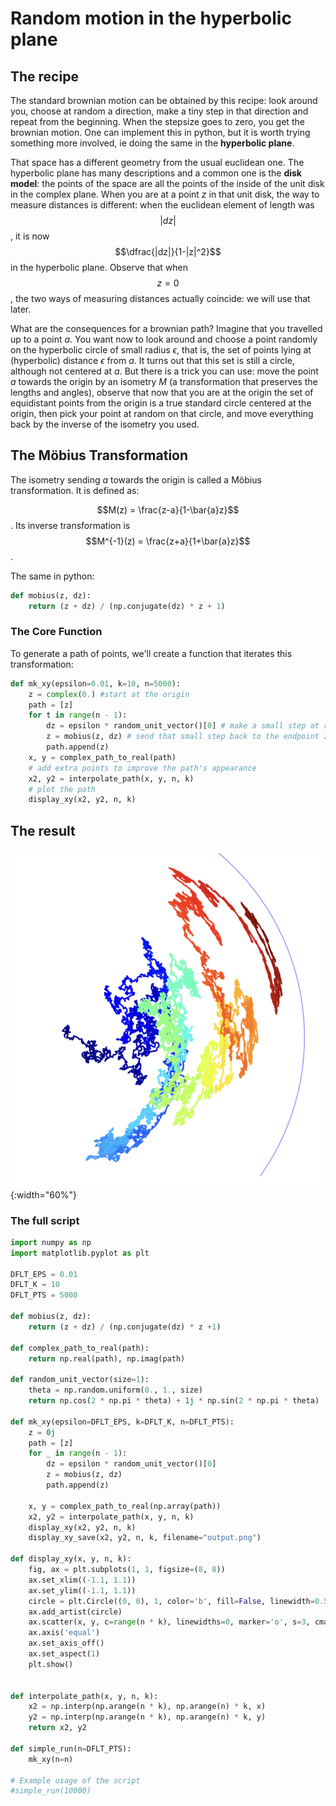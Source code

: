 # Random motion in the hyperbolic plane

## The recipe

The standard brownian motion can be obtained by this recipe: look around you, choose at random a direction, make a
tiny step in that direction and repeat from the beginning. When the stepsize goes to zero, you get the brownian motion.
One can implement this in python, but it is worth trying something more involved, ie doing the same in the **hyperbolic plane**.

That space has a different geometry from the usual euclidean one. The hyperbolic plane has many descriptions and
a common one is the **disk model**: the points of the space are all the points of the inside of the
unit disk in the complex plane. When you are at a point $z$ in that unit disk, the way to measure distances
is different: when the euclidean element of length was $$|dz|$$, it is now $$\dfrac{|dz|}{1-|z|^2}$$ in the
hyperbolic plane. Observe that when $$z=0$$, the two ways of measuring distances actually coincide: we will use that later. 

What are the consequences for a brownian path? Imagine that you travelled up to a point $a$. You want now to look around and choose a point randomly on the hyperbolic circle of small radius $\epsilon$, that is, the set of points lying at (hyperbolic) distance $\epsilon$ from $a$. It turns out that this set is still a circle, although not centered at $a$. But there is a trick you can use: move the point $a$ towards the origin by an isometry $M$ (a transformation that preserves the lengths and angles), observe that now that you are at the origin the set of equidistant points from the origin is a true standard circle centered at the origin, then pick your point at random on that circle, and move everything back by the inverse of the isometry you used. 



## The Möbius Transformation
The isometry sending $a$ towards the origin is called a Möbius transformation. It is defined as:

$$M(z) = \frac{z-a}{1-\bar{a}z}$$. 
Its inverse transformation is
$$M^{-1}(z) = \frac{z+a}{1+\bar{a}z}$$.

The same in python:

```python
def mobius(z, dz):
    return (z + dz) / (np.conjugate(dz) * z + 1)
```



### The Core Function


To generate a path of points, we'll create a function that iterates this transformation:

```python
def mk_xy(epsilon=0.01, k=10, n=5000):
    z = complex(0.) #start at the origin
    path = [z]
    for t in range(n - 1):
        dz = epsilon * random_unit_vector()[0] # make a small step at random, from the origin
        z = mobius(z, dz) # send that small step back to the endpoint z of the path
        path.append(z)
    x, y = complex_path_to_real(path)
    # add extra points to improve the path's appearance
    x2, y2 = interpolate_path(x, y, n, k)
    # plot the path
    display_xy(x2, y2, n, k)
```

## The result

![Image Hyperbolic Brownian Motion](/images/brownian_hyperbolic.png){:width="60%"}

### The full script


```python
import numpy as np
import matplotlib.pyplot as plt

DFLT_EPS = 0.01
DFLT_K = 10
DFLT_PTS = 5000

def mobius(z, dz):
    return (z + dz) / (np.conjugate(dz) * z +1)

def complex_path_to_real(path):
    return np.real(path), np.imag(path)

def random_unit_vector(size=1):
    theta = np.random.uniform(0., 1., size)
    return np.cos(2 * np.pi * theta) + 1j * np.sin(2 * np.pi * theta)

def mk_xy(epsilon=DFLT_EPS, k=DFLT_K, n=DFLT_PTS):
    z = 0j
    path = [z]
    for _ in range(n - 1):
        dz = epsilon * random_unit_vector()[0]
        z = mobius(z, dz)
        path.append(z)
    
    x, y = complex_path_to_real(np.array(path))
    x2, y2 = interpolate_path(x, y, n, k)
    display_xy(x2, y2, n, k)
    display_xy_save(x2, y2, n, k, filename="output.png")

def display_xy(x, y, n, k):
    fig, ax = plt.subplots(1, 1, figsize=(8, 8))
    ax.set_xlim((-1.1, 1.1))
    ax.set_ylim((-1.1, 1.1))
    circle = plt.Circle((0, 0), 1, color='b', fill=False, linewidth=0.5)
    ax.add_artist(circle)
    ax.scatter(x, y, c=range(n * k), linewidths=0, marker='o', s=3, cmap=plt.cm.jet)
    ax.axis('equal')
    ax.set_axis_off()
    ax.set_aspect(1)
    plt.show()
    

def interpolate_path(x, y, n, k):
    x2 = np.interp(np.arange(n * k), np.arange(n) * k, x)
    y2 = np.interp(np.arange(n * k), np.arange(n) * k, y)
    return x2, y2

def simple_run(n=DFLT_PTS):
    mk_xy(n=n)

# Example usage of the script
#simple_run(10000)

```
